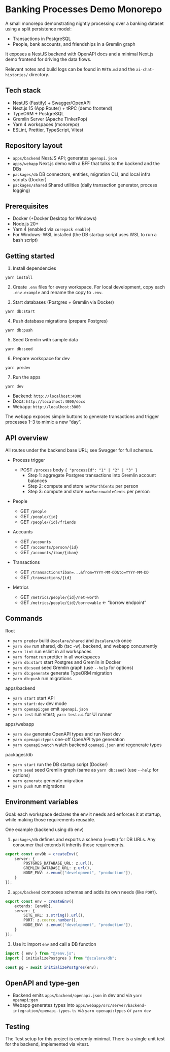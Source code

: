 # Banking Processes Demo Monorepo

A small monorepo demonstrating nightly processing over a banking dataset using a split persistence model:
- Transactions in PostgreSQL
- People, bank accounts, and friendships in a Gremlin graph

It exposes a NestJS backend with OpenAPI docs and a minimal Next.js demo frontend for driving the data flows.

Relevant notes and build logs can be found in `META.md` and the `ai-chat-histories/` directory.

## Tech stack
- NestJS (Fastify) + Swagger/OpenAPI
- Next.js 15 (App Router) + tRPC (demo frontend)
- TypeORM + PostgreSQL
- Gremlin Server (Apache TinkerPop)
- Yarn 4 workspaces (monorepo)
- ESLint, Prettier, TypeScript, Vitest

## Repository layout
- `apps/backend` NestJS API; generates `openapi.json`
- `apps/webapp` Next.js demo with a BFF that talks to the backend and the DBs
- `packages/db` DB connectors, entities, migration CLI, and local infra scripts (Docker)
- `packages/shared` Shared utilities (daily transaction generator, process logging)

## Prerequisites
- Docker (+Docker Desktop for Windows)
- Node.js 20+
- Yarn 4 (enabled via `corepack enable`)
- For Windows: WSL installed (the DB startup script uses WSL to run a bash script)

## Getting started
1) Install dependencies
```
yarn install
```

2) Create `.env` files for every workspace. For local development, copy each `.env.example` and rename the copy to `.env`.

3) Start databases (Postgres + Gremlin via Docker)
```
yarn db:start
```

4) Push database migrations (prepare Postgres)
```
yarn db:push
```

5) Seed Gremlin with sample data
```
yarn db:seed
```

6) Prepare workspace for dev
```
yarn predev
```

7) Run the apps
```
yarn dev
```
- Backend: `http://localhost:4000`
- Docs: `http://localhost:4000/docs`
- Webapp: `http://localhost:3000`

The webapp exposes simple buttons to generate transactions and trigger processes 1–3 to mimic a new “day”.

## API overview
All routes under the backend base URL; see Swagger for full schemas.

- Process trigger
  - POST `/process` body `{ "processId": "1" | "2" | "3" }`
    - Step 1: aggregate Postgres transactions into Gremlin account balances
    - Step 2: compute and store `netWorthCents` per person
    - Step 3: compute and store `maxBorrowableCents` per person

- People
  - GET `/people`
  - GET `/people/{id}`
  - GET `/people/{id}/friends`

- Accounts
  - GET `/accounts`
  - GET `/accounts/person/{id}`
  - GET `/accounts/iban/{iban}`

- Transactions
  - GET `/transactions?iban=...&from=YYYY-MM-DD&to=YYYY-MM-DD`
  - GET `/transactions/{id}`

- Metrics
  - GET `/metrics/people/{id}/net-worth`
  - GET `/metrics/people/{id}/borrowable`  ← “borrow endpoint”

## Commands
Root
- `yarn predev` build `@scalara/shared` and `@scalara/db` once
- `yarn dev` run shared, db (tsc -w), backend, and webapp concurrently
- `yarn lint` run eslint in all workspaces
- `yarn format` run prettier in all workspaces
- `yarn db:start` start Postgres and Gremlin in Docker
- `yarn db:seed` seed Gremlin graph
  (use `--help` for options)
- `yarn db:generate` generate TypeORM migration
- `yarn db:push` run migrations

apps/backend
- `yarn start` start API
- `yarn start:dev` dev mode
- `yarn openapi:gen` emit `openapi.json`
- `yarn test` run vitest; `yarn test:ui` for UI runner

apps/webapp
- `yarn dev` generate OpenAPI types and run Next dev
- `yarn openapi:types` one-off OpenAPI type generation
- `yarn openapi:watch` watch backend `openapi.json` and regenerate types

packages/db
- `yarn start` run the DB startup script (Docker)
- `yarn seed` seed Gremlin graph (same as `yarn db:seed`)
  (use `--help` for options)
- `yarn generate` generate migration
- `yarn push` run migrations


## Environment variables
Goal: each workspace declares the env it needs and enforces it at startup, while making those requirements reusable.

One example (backend using db env)
1) `packages/db` defines and exports a schema (`envDb`) for DB URLs. Any consumer that extends it inherits those requirements.
```ts
export const envDb = createEnv({
    server: {
        POSTGRES_DATABASE_URL: z.url(),
        GREMLIN_DATABASE_URL: z.url(),
        NODE_ENV: z.enum(["development", "production"]),
    }
});
```
2) `apps/backend` composes schemas and adds its own needs (like `PORT`).
```ts
export const env = createEnv({
    extends: [envDb],
    server: {
        SITE_URL: z.string().url(),
        PORT: z.coerce.number(),
        NODE_ENV: z.enum(["development", "production"]),
    }
});
```
3) Use it: import `env` and call a DB function
```ts
import { env } from "@/env.js";
import { initializePostgres } from "@scalara/db";

const pg = await initializePostgres(env);
```

## OpenAPI and type-gen
- Backend emits `apps/backend/openapi.json` in dev and via `yarn openapi:gen`
- Webapp generates types into `apps/webapp/src/server/backend-integration/openapi-types.ts` via `yarn openapi:types` or `yarn dev`

## Testing
The Test setup for this project is extremly minimal. There is a single unit test for the backend, implemented via vitest.
